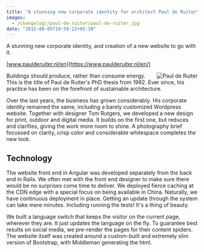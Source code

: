 ```yaml
---
title: "A stunning new corporate identity for architect Paul de Ruiter"
images:
  - /changelog//paul-de-ruiter/paul-de-ruiter.jpg
date: "2015-08-05T19:59:22+05:30"
---
```

A stunning new corporate identity, and creation of a new website to go with it.
<!--more-->

[www.paulderuiter.nl/en](https://www.paulderuiter.nl/en/)

<img align="right" class="img-responsive" src="/img/portfolio/paul-de-ruiter-headshot.jpg" alt="Paul de Ruiter">Buildings should produce, rather than consume energy. This is the title of Paul de Ruiter's PhD thesis from 1992. Ever since, his practice has been on the forefront of sustainable architecture.

Over the last years, the business has grown considerably. His corporate identity remained the same, including a barely customized Wordpress website. Together with designer Tom Rutgers, we developed a new design for print, outdoor and digital media. It builds on the first one, but reduces and clarifies, giving the work more room to shine. A photography brief focussed on clarity, crisp color and considerable whitespace completes the new look.

## Technology

The website front end in Angular was developed separately from the back end in Rails. We often met with the front end designer to make sure there would be no surprises come time to deliver. We deployed fierce caching at the <abbr caption="Content Delivery Network">CDN</abbr> edge with a special focus on being available in China. Naturally, we have continuous deployment in place. Getting an update through the system can take mere minutes. Including running the tests! It's a thing of beauty.

We built a language switch that keeps the visitor on the current page, wherever they are. It just updates the language on the fly. To guarantee best results on social media, we pre-render the pages for their content spiders. The website itself was created around a custom-built and extremely slim version of Bootstrap, with Middleman generating the html.
